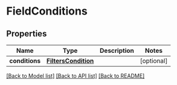 # FieldConditions


## Properties
Name | Type | Description | Notes
------------ | ------------- | ------------- | -------------
**conditions** | [**FiltersCondition**](FiltersCondition.md) |  | [optional] 

[[Back to Model list]](../README.md#documentation-for-models) [[Back to API list]](../README.md#documentation-for-api-endpoints) [[Back to README]](../README.md)


